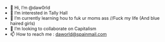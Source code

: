 - 👋 Hi, I’m @daw0rld
- 👀 I’m interested in Tally Hall
- 🌱 I’m currently learning hou to fuk ur moms ass //Fuck my life (And blue haired girls)
- 💞️ I’m looking to collaborate on Capitalism
- 📫 How to reach me : daworld@spainmail.com

<!---
daw0rld/daw0rld is a ✨ special ✨ repository because its `README.md` (this file) appears on your GitHub profile.
You can click the Preview link to take a look at your changes.
--->
